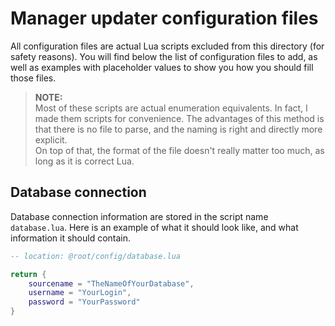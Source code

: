 # Manager updater configuration files

All configuration files are actual Lua scripts excluded from this directory (for safety reasons).
You will find below the list of configuration files to add, as well as examples with placeholder
values to show you how you should fill those files.

> **NOTE:**  
> Most of these scripts are actual enumeration equivalents. In fact, I made them scripts for convenience.
> The advantages of this method is that there is no file to parse, and the naming is right and directly
> more explicit.  
> On top of that, the format of the file doesn't really matter too much, as long as it is correct Lua.

## Database connection
Database connection information are stored in the script name `database.lua`. Here is an example of
what it should look like, and what information it should contain.

```lua
-- location: @root/config/database.lua

return {
    sourcename = "TheNameOfYourDatabase",
    username = "YourLogin",
    password = "YourPassword"
}
```
